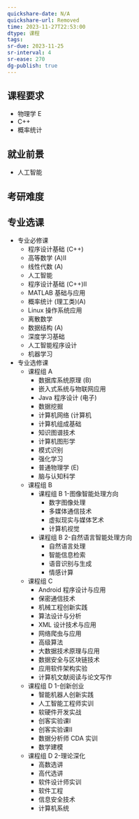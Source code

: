 ```yaml
---
quickshare-date: N/A
quickshare-url: Removed
time: 2023-11-27T22:53:00
dtype: 课程
tags: 
sr-due: 2023-11-25
sr-interval: 4
sr-ease: 270
dg-publish: true
---
```

## 课程要求
- 物理学 E
- C++
- 概率统计

## 就业前景
- 人工智能

## 考研难度


## 专业选课
- 专业必修课
    - 程序设计基础 (C++)
    - 高等数学 (A)Ⅱ
    - 线性代数 (A)
    - 人工智能
    - 程序设计基础 (C++)Ⅱ
    - MATLAB 基础与应用
    - 概率统计 (理工类)(A)
    - Linux 操作系统应用
    - 离散数学
    - 数据结构 (A)
    - 深度学习基础
    - 人工智能程序设计
    - 机器学习
- 专业选修课
    - 课程组 A
        - 数据库系统原理 (B)
        - 嵌入式系统与物联网应用
        - Java 程序设计 (电子)
        - 数据挖掘
        - 计算机网络 (计算机
        - 计算机组成基础
        - 知识图谱技术
        - 计算机图形学
        - 模式识别
        - 强化学习
        - 普通物理学 (E)
        - 脑与认知科学
    - 课程组 B
        - 课程组 B 1-图像智能处理方向
            - 数字图像处理
            - 多媒体通信技术
            - 虚拟现实与媒体艺术
            - 计算机视觉
        - 课程组 B 2-自然语言智能处理方向
            - 自然语言处理
            - 智能信息检索
            - 语音识别与生成
            - 情感计算
    - 课程组 C
        - Android 程序设计与应用
        - 保密通信技术
        - 机械工程创新实践
        - 算法设计与分析
        - XML 设计技术与应用
        - 网络爬虫与应用
        - 高级算法
        - 大数据技术原理与应用
        - 数据安全与区块链技术
        - 应用软件架构实验
        - 计算机文献阅读与论文写作
    - 课程组 D 1-创新创业
        - 智能机器人创新实践
        - 人工智能工程师实训
        - 软硬件开发实战
        - 创客实验课Ⅰ
        - 创客实验课Ⅱ
        - 数据分析师 CDA 实训
        - 数学建模
    - 课程组 D 2-理论深化
        - 高数选讲
        - 高代选讲
        - 软件设计师实训
        - 软件工程
        - 信息安全技术
        - 计算机系统
